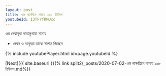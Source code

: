 ```yaml
---
layout: post
title: ওম ধানবিনে নামায ১০৮ টাইমস
youtubeId: I3TFrfKMUxc
---
```

 
 
 ওম দেবাসুরা নামাস্ক্রুথায়া নামায  
 
 -  দেবস ও অসুররা তাকে সালাম দিচ্ছেন 
 
  
 
  
 
 
 
 
 
 


{% include youtubePlayer.html id=page.youtubeId %}
 
[Next]({{ site.baseurl }}{% link  split2/_posts/2020-07-02-ওম নাক্ষত্রিনে নামায ১০৮ টাইমস.md%})
 
